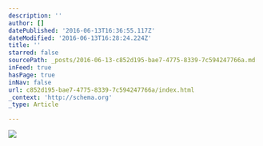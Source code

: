 ```yaml
---
description: ''
author: []
datePublished: '2016-06-13T16:36:55.117Z'
dateModified: '2016-06-13T16:28:24.224Z'
title: ''
starred: false
sourcePath: _posts/2016-06-13-c852d195-bae7-4775-8339-7c594247766a.md
inFeed: true
hasPage: true
inNav: false
url: c852d195-bae7-4775-8339-7c594247766a/index.html
_context: 'http://schema.org'
_type: Article

---
```

![](https://the-grid-user-content.s3-us-west-2.amazonaws.com/6dc5143c-4ddb-44f6-9f26-7526592a771d.jpg)